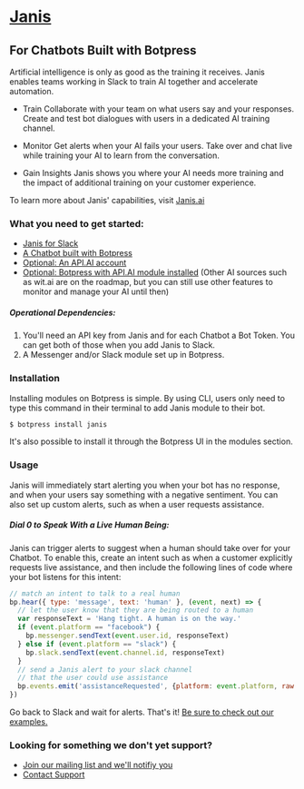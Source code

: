 # [Janis](https://www.Janis.ai)
## For Chatbots Built with Botpress

Artificial intelligence is only as good as the training it receives.  Janis enables teams working in Slack to train AI together and accelerate automation.

* Train
Collaborate with your team on what users say and your responses. Create and test bot dialogues with users in a dedicated AI training channel.

* Monitor
Get alerts when your AI fails your users. Take over and chat live while training your AI to learn from the conversation.

* Gain Insights
Janis shows you where your AI needs more training and the impact of additional training on your customer experience.

To learn more about Janis' capabilities, visit [Janis.ai](https://www.janis.ai)

### What you need to get started:
* [Janis for Slack](https://www.janis.ai)
* [A Chatbot built with Botpress](https://botpress.io/)
* [Optional: An API.AI account](http://www.api.ai) 
* [Optional: Botpress with API.AI module installed](https://botpress.io/)
(Other AI sources such as wit.ai are on the roadmap, but you can still use other features to monitor and manage your AI until then)


##### Operational Dependencies:
1.  You'll need an API key from Janis and for each Chatbot a Bot Token.  You can get both of those when you add Janis to Slack.
2.  A Messenger and/or Slack module set up in Botpress. 


### Installation
Installing modules on Botpress is simple. By using CLI, users only need to type this command in their terminal to add Janis module to their bot.
```bash
$ botpress install janis
```
It's also possible to install it through the Botpress UI in the modules section.


### Usage
Janis will immediately start alerting you when your bot has no response, and when your users say something with a negative sentiment. You can also set up custom alerts, such as when a user requests assistance.

##### Dial 0 to Speak With a Live Human Being:

Janis can trigger alerts to suggest when a human should take over for your Chatbot. To enable this, create an intent such as when a customer explicitly requests live assistance, and then include the following lines of code where your bot listens for this intent:

```javascript
// match an intent to talk to a real human
bp.hear({ type: 'message', text: 'human' }, (event, next) => {
  // let the user know that they are being routed to a human
  var responseText = 'Hang tight. A human is on the way.'
  if (event.platform == "facebook") {
    bp.messenger.sendText(event.user.id, responseText)
  } else if (event.platform == "slack") {
    bp.slack.sendText(event.channel.id, responseText)
  }
  // send a Janis alert to your slack channel
  // that the user could use assistance
  bp.events.emit('assistanceRequested', {platform: event.platform, raw: event.raw})
})
```


Go back to Slack and wait for alerts. That's it! 
[Be sure to check out our examples.](./examples/)


### Looking for something we don't yet support?  
* [Join our mailing list and we'll notifiy you](https://www.janis.ai)
* [Contact Support](mailto:support@janis.ai)
